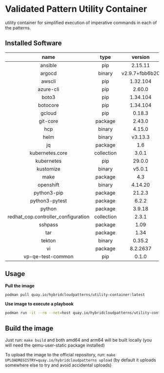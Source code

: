 # Validated Pattern Utility Container

utility container for simplified execution of imperative commands in each of the patterns.


## Installed Software

|               name                |  type    |   version    |
|:---------------------------------:|:--------:|:------------:|
|ansible                            |pip       |2.15.11       |
|argocd                             |binary    |v2.9.7+fbb6b20|
|awscli                             |pip       |1.32.104      |
|azure-cli                          |pip       |2.60.0        |
|boto3                              |pip       |1.34.104      |
|botocore                           |pip       |1.34.104      |
|gcloud                             |pip       |0.18.3        |
|git-core                           |package   |2.43.0        |
|hcp                                |binary    |4.15.0        |
|helm                               |binary    |v3.13.3       |
|jq                                 |package   |1.6           |
|kubernetes.core                    |collection|3.0.1         |
|kubernetes                         |pip       |29.0.0        |
|kustomize                          |binary    |v5.0.1        |
|make                               |package   |4.3           |
|openshift                          |binary    |4.14.20       |
|python3-pip                        |package   |21.2.3        |
|python3-pytest                     |package   |6.2.2         |
|python                             |package   |3.9.18        |
|redhat_cop.controller_configuration|collection|2.3.1         |
|sshpass                            |package   |1.09          |
|tar                                |package   |1.34          |
|tekton                             |binary    |0.35.2        |
|vi                                 |package   |8.2.2637      |
|vp-qe-test-common                  |pip       |0.1.0         |

## Usage
**Pull the image**
```bash
podman pull quay.io/hybridcloudpatterns/utility-container:latest
```

**Use image to execute a playbook**
```bash
podman run -it --rm --net=host quay.io/hybridcloudpatterns/utility-container:latest ansible-playbook <playbook>.yml
```

## Build the image
Just run: `make build` and both amd64 and arm64 will be built locally (you will need the qemu-user-static package installed)

To upload the image to the official repository, run: `make UPLOADREGISTRY=quay.io/hybridcloudpatterns upload` (by default it uploads somewhere else
to try and avoid accidental uploads)

